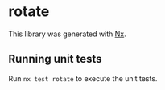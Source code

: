 # rotate

This library was generated with [Nx](https://nx.dev).

## Running unit tests

Run `nx test rotate` to execute the unit tests.

